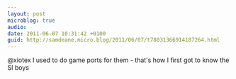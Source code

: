 ```yaml
---
layout: post
microblog: true
audio: 
date: 2011-06-07 10:31:42 +0100
guid: http://samdeane.micro.blog/2011/06/07/t78031366914187264.html
---
```

@xiotex I used to do game ports for them - that's how I first got to know the SI boys
